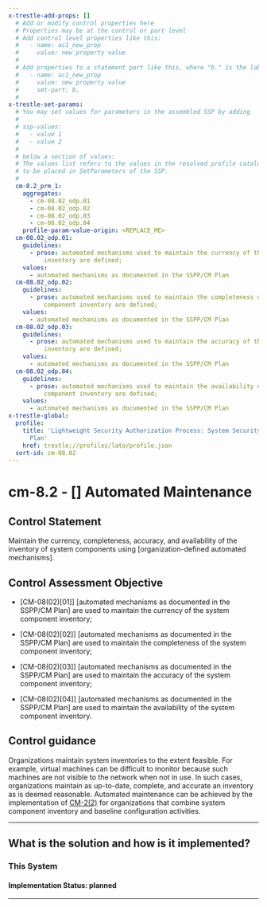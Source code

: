 ```yaml
---
x-trestle-add-props: []
  # Add or modify control properties here
  # Properties may be at the control or part level
  # Add control level properties like this:
  #   - name: ac1_new_prop
  #     value: new property value
  #
  # Add properties to a statement part like this, where "b." is the label of the target statement part
  #   - name: ac1_new_prop
  #     value: new property value
  #     smt-part: b.
  #
x-trestle-set-params:
  # You may set values for parameters in the assembled SSP by adding
  #
  # ssp-values:
  #   - value 1
  #   - value 2
  #
  # below a section of values:
  # The values list refers to the values in the resolved profile catalog, and the ssp-values represent new values
  # to be placed in SetParameters of the SSP.
  #
  cm-8.2_prm_1:
    aggregates:
      - cm-08.02_odp.01
      - cm-08.02_odp.02
      - cm-08.02_odp.03
      - cm-08.02_odp.04
    profile-param-value-origin: <REPLACE_ME>
  cm-08.02_odp.01:
    guidelines:
      - prose: automated mechanisms used to maintain the currency of the system component
          inventory are defined;
    values:
      - automated mechanisms as documented in the SSPP/CM Plan
  cm-08.02_odp.02:
    guidelines:
      - prose: automated mechanisms used to maintain the completeness of the system
          component inventory are defined;
    values:
      - automated mechanisms as documented in the SSPP/CM Plan
  cm-08.02_odp.03:
    guidelines:
      - prose: automated mechanisms used to maintain the accuracy of the system component
          inventory are defined;
    values:
      - automated mechanisms as documented in the SSPP/CM Plan
  cm-08.02_odp.04:
    guidelines:
      - prose: automated mechanisms used to maintain the availability of the system
          component inventory are defined;
    values:
      - automated mechanisms as documented in the SSPP/CM Plan
x-trestle-global:
  profile:
    title: 'Lightweight Security Authorization Process: System Security and Privacy
      Plan'
    href: trestle://profiles/lato/profile.json
  sort-id: cm-08.02
---
```


# cm-8.2 - \[\] Automated Maintenance

## Control Statement

Maintain the currency, completeness, accuracy, and availability of the inventory of system components using [organization-defined automated mechanisms].

## Control Assessment Objective

- \[CM-08(02)[01]\] [automated mechanisms as documented in the SSPP/CM Plan] are used to maintain the currency of the system component inventory;

- \[CM-08(02)[02]\] [automated mechanisms as documented in the SSPP/CM Plan] are used to maintain the completeness of the system component inventory;

- \[CM-08(02)[03]\] [automated mechanisms as documented in the SSPP/CM Plan] are used to maintain the accuracy of the system component inventory;

- \[CM-08(02)[04]\] [automated mechanisms as documented in the SSPP/CM Plan] are used to maintain the availability of the system component inventory.

## Control guidance

Organizations maintain system inventories to the extent feasible. For example, virtual machines can be difficult to monitor because such machines are not visible to the network when not in use. In such cases, organizations maintain as up-to-date, complete, and accurate an inventory as is deemed reasonable. Automated maintenance can be achieved by the implementation of [CM-2(2)](#cm-2.2) for organizations that combine system component inventory and baseline configuration activities.

______________________________________________________________________

## What is the solution and how is it implemented?

<!-- For implementation status enter one of: implemented, partial, planned, alternative, not-applicable -->

<!-- Note that the list of rules under ### Rules: is read-only and changes will not be captured after assembly to JSON -->

### This System

<!-- Add implementation prose for the main This System component for control: cm-8.2 -->

#### Implementation Status: planned

______________________________________________________________________

